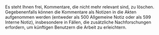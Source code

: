 Es steht Ihnen frei, Kommentare, die nicht mehr relevant sind, zu löschen. Gegebenenfalls können die Kommentare als Notizen in die Akten aufgenommen werden (entweder als 500 Allgemeine Notiz oder als 599 Interne Notiz), insbesondere in Fällen, die zusätzliche Nachforschungen erfordern, um künftigen Benutzern die Arbeit zu erleichtern.
